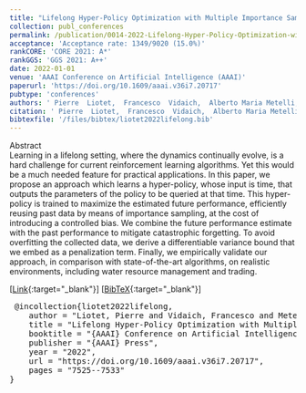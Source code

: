 ```yaml
---
title: "Lifelong Hyper-Policy Optimization with Multiple Importance Sampling Regularization"
collection: publ_conferences
permalink: /publication/0014-2022-Lifelong-Hyper-Policy-Optimization-with-Multiple-Importance-Sampling-Regularization
acceptance: 'Acceptance rate: 1349/9020 (15.0%)'
rankCORE: 'CORE 2021: A*'
rankGGS: 'GGS 2021: A++'
date: 2022-01-01
venue: 'AAAI Conference on Artificial Intelligence (AAAI)'
paperurl: 'https://doi.org/10.1609/aaai.v36i7.20717'
pubtype: 'conferences'
authors: ' Pierre  Liotet,  Francesco  Vidaich,  Alberto Maria Metelli, and  Marcello  Restelli'
citation: ' Pierre  Liotet,  Francesco  Vidaich,  Alberto Maria Metelli, and  Marcello  Restelli&quot;Lifelong Hyper-Policy Optimization with Multiple Importance Sampling Regularization.&quot; AAAI Conference on Artificial Intelligence (AAAI), 2022'
bibtexfile: '/files/bibtex/liotet2022lifelong.bib'
---
```

Abstract
 <br> Learning in a lifelong setting, where the dynamics continually evolve, is a hard challenge for current reinforcement learning algorithms. Yet this would be a much needed feature for practical applications. In this paper, we propose an approach which learns a hyper-policy, whose input is time, that outputs the parameters of the policy to be queried at that time. This hyper-policy is trained to maximize the estimated future performance, efficiently reusing past data by means of importance sampling, at the cost of introducing a controlled bias. We combine the future performance estimate with the past performance to mitigate catastrophic forgetting. To avoid overfitting the collected data, we derive a differentiable variance bound that we embed as a penalization term. Finally, we empirically validate our approach, in comparison with state-of-the-art algorithms, on realistic environments, including water resource management and trading. <br> 

 [[Link](https://doi.org/10.1609/aaai.v36i7.20717){:target="_blank"}] [[BibTeX](/files/bibtex/liotet2022lifelong.bib){:target="_blank"}] 
<pre> @incollection{liotet2022lifelong,
    author = "Liotet, Pierre and Vidaich, Francesco and Metelli, Alberto Maria and Restelli, Marcello",
    title = "Lifelong Hyper-Policy Optimization with Multiple Importance Sampling Regularization",
    booktitle = "{AAAI} Conference on Artificial Intelligence ({AAAI})",
    publisher = "{AAAI} Press",
    year = "2022",
    url = "https://doi.org/10.1609/aaai.v36i7.20717",
    pages = "7525--7533"
} </pre>
